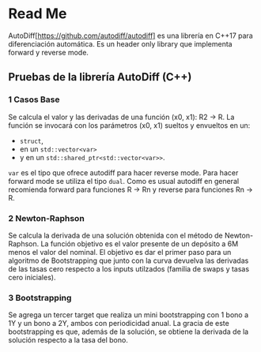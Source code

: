 # Read Me

AutoDiff[https://github.com/autodiff/autodiff] es una librería en C++17 para diferenciación automática. Es un header only library que implementa forward y reverse mode.

## Pruebas de la librería AutoDiff (C++)

### 1 Casos Base
Se calcula el valor y las derivadas de una función (x0, x1): R2 -> R.
La función se invocará con los parámetros (x0, x1) sueltos y envueltos en un:
- `struct`,
- en un `std::vector<var>`
- y en un `std::shared_ptr<std::vector<var>>`.

`var` es el tipo que ofrece autodiff para hacer reverse mode. Para hacer forward mode se utiliza el tipo `dual`.
Como es usual autodiff en general recomienda forward para funciones R -> Rn y reverse para funciones Rn -> R.

### 2 Newton-Raphson
Se calcula la derivada de una solución obtenida con el método de Newton-Raphson. La función objetivo es el valor presente
de un depósito a 6M menos el valor del nominal. El objetivo es dar el primer paso para un algoritmo de Bootstrapping que
junto con la curva devuelva las derivadas de las tasas cero respecto a los inputs utilzados (familia de swaps y tasas cero iniciales).

### 3 Bootstrapping
Se agrega un tercer target que realiza un mini
bootstrapping con 1 bono a 1Y y un bono a 2Y, 
ambos con periodicidad anual. La gracia de este bootstrapping
es que, además de la solución, se obtiene la derivada de la
solución respecto a la tasa del bono.

